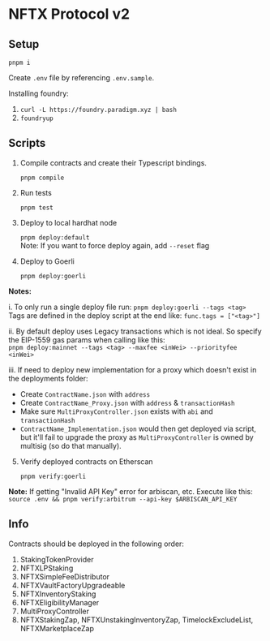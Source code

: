 # NFTX Protocol v2

## Setup

`pnpm i`

Create `.env` file by referencing `.env.sample`.

Installing foundry:

1. `curl -L https://foundry.paradigm.xyz | bash`
2. `foundryup`

## Scripts

1. Compile contracts and create their Typescript bindings.

   `pnpm compile`

2. Run tests

   `pnpm test`

3. Deploy to local hardhat node

   `pnpm deploy:default`  
   Note: If you want to force deploy again, add `--reset` flag

4. Deploy to Goerli

   `pnpm deploy:goerli`

**Notes:**

i. To only run a single deploy file run: `pnpm deploy:goerli --tags <tag>`\
Tags are defined in the deploy script at the end like: `func.tags = ["<tag>"]`

ii. By default deploy uses Legacy transactions which is not ideal. So specify the EIP-1559 gas params when calling like this:\
`pnpm deploy:mainnet --tags <tag> --maxfee <inWei> --priorityfee <inWei>`

iii. If need to deploy new implementation for a proxy which doesn't exist in the deployments folder:

- Create `ContractName.json` with `address`
- Create `ContractName_Proxy.json` with `address` & `transactionHash`
- Make sure `MultiProxyController.json` exists with `abi` and `transactionHash`
- `ContractName_Implementation.json` would then get deployed via script, but it'll fail to upgrade the proxy as `MultiProxyController` is owned by multisig (so do that manually).

5. Verify deployed contracts on Etherscan

   `pnpm verify:goerli`

**Note:** If getting "Invalid API Key" error for arbiscan, etc. Execute like this: `source .env && pnpm verify:arbitrum --api-key $ARBISCAN_API_KEY`

## Info

Contracts should be deployed in the following order:

1. StakingTokenProvider
2. NFTXLPStaking
3. NFTXSimpleFeeDistributor
4. NFTXVaultFactoryUpgradeable
5. NFTXInventoryStaking
6. NFTXEligibilityManager
7. MultiProxyController
8. NFTXStakingZap, NFTXUnstakingInventoryZap, TimelockExcludeList, NFTXMarketplaceZap
